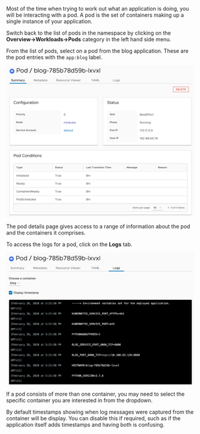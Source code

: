 Most of the time when trying to work out what an application is doing, you will be interacting with a pod. A pod is the set of containers making up a single instance of your application.

Switch back to the list of pods in the namespace by clicking on the **Overview->Workloads->Pods** category in the left hand side menu.

From the list of pods, select on a pod from the blog application. These are the pod entries with the ``app:blog`` label.

![Pod Details](octant-pod-details.png)

The pod details page gives access to a range of information about the pod and the containers it comprises.

To access the logs for a pod, click on the **Logs** tab.

![Pod Logs](octant-pod-logs.png)

If a pod consists of more than one container, you may need to select the specific container you are interested in from the dropdown.

By default timestamps showing when log messages were captured from the container will be display. You can disable this if required, such as if the application itself adds timestamps and having both is confusing.
